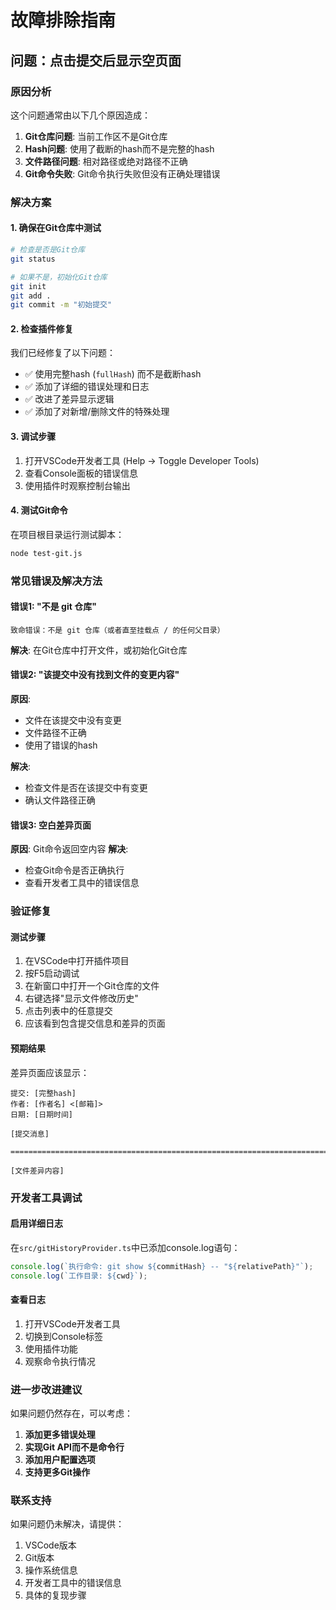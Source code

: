 # 故障排除指南

## 问题：点击提交后显示空页面

### 原因分析
这个问题通常由以下几个原因造成：

1. **Git仓库问题**: 当前工作区不是Git仓库
2. **Hash问题**: 使用了截断的hash而不是完整的hash
3. **文件路径问题**: 相对路径或绝对路径不正确
4. **Git命令失败**: Git命令执行失败但没有正确处理错误

### 解决方案

#### 1. 确保在Git仓库中测试
```bash
# 检查是否是Git仓库
git status

# 如果不是，初始化Git仓库
git init
git add .
git commit -m "初始提交"
```

#### 2. 检查插件修复
我们已经修复了以下问题：
- ✅ 使用完整hash (`fullHash`) 而不是截断hash
- ✅ 添加了详细的错误处理和日志
- ✅ 改进了差异显示逻辑
- ✅ 添加了对新增/删除文件的特殊处理

#### 3. 调试步骤
1. 打开VSCode开发者工具 (Help → Toggle Developer Tools)
2. 查看Console面板的错误信息
3. 使用插件时观察控制台输出

#### 4. 测试Git命令
在项目根目录运行测试脚本：
```bash
node test-git.js
```

### 常见错误及解决方法

#### 错误1: "不是 git 仓库"
```
致命错误：不是 git 仓库（或者直至挂载点 / 的任何父目录）
```
**解决**: 在Git仓库中打开文件，或初始化Git仓库

#### 错误2: "该提交中没有找到文件的变更内容"
**原因**: 
- 文件在该提交中没有变更
- 文件路径不正确
- 使用了错误的hash

**解决**: 
- 检查文件是否在该提交中有变更
- 确认文件路径正确

#### 错误3: 空白差异页面
**原因**: Git命令返回空内容
**解决**: 
- 检查Git命令是否正确执行
- 查看开发者工具中的错误信息

### 验证修复

#### 测试步骤
1. 在VSCode中打开插件项目
2. 按F5启动调试
3. 在新窗口中打开一个Git仓库的文件
4. 右键选择"显示文件修改历史"
5. 点击列表中的任意提交
6. 应该看到包含提交信息和差异的页面

#### 预期结果
差异页面应该显示：
```
提交: [完整hash]
作者: [作者名] <[邮箱]>
日期: [日期时间]

[提交消息]

================================================================================

[文件差异内容]
```

### 开发者工具调试

#### 启用详细日志
在`src/gitHistoryProvider.ts`中已添加console.log语句：
```typescript
console.log(`执行命令: git show ${commitHash} -- "${relativePath}"`);
console.log(`工作目录: ${cwd}`);
```

#### 查看日志
1. 打开VSCode开发者工具
2. 切换到Console标签
3. 使用插件功能
4. 观察命令执行情况

### 进一步改进建议

如果问题仍然存在，可以考虑：

1. **添加更多错误处理**
2. **实现Git API而不是命令行**
3. **添加用户配置选项**
4. **支持更多Git操作**

### 联系支持

如果问题仍未解决，请提供：
1. VSCode版本
2. Git版本
3. 操作系统信息
4. 开发者工具中的错误信息
5. 具体的复现步骤